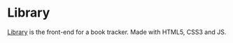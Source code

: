 # Library

[Library](https://shawnhutchison.github.io/Library) is the front-end for a book tracker. Made with HTML5, CSS3 and JS.